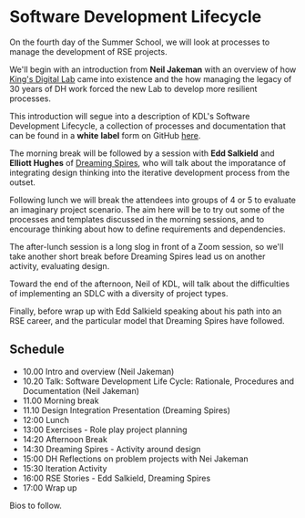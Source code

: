 # Software Development Lifecycle

On the fourth day of the Summer School, we will look at processes to manage the development of RSE projects.

We'll begin with an introduction from **Neil Jakeman** with an overview of how [King's Digital Lab](https://kdl.kcl.ac.uk) came into existence and the how managing the legacy of 30 years of DH work forced the new Lab to develop more resilient processes.

This introduction will segue into a description of KDL's Software Development Lifecycle, a collection of processes and documentation that can be found in a __white__ __label__ form on GitHub [here](https://github.com/kingsdigitallab/sdlc-for-rse/wiki).

The morning break will be followed by a session with **Edd Salkield** and **Elliott Hughes** of [Dreaming Spires](https://dreamingspires.dev/), who will talk about the imporatance of integrating design thinking into the iterative development process from the outset.

Following lunch we will break the attendees into groups of 4 or 5 to evaluate an imaginary project scenario. The aim here will be to try out some of the processes and templates discussed in the morning sessions, and to encourage thinking about how to define requirements and dependencies.

The after-lunch session is a long slog in front of a Zoom session, so we'll take another short break before Dreaming Spires lead us on another activity, evaluating design.

Toward the end of the afternoon, Neil of KDL, will talk about the difficulties of implementing an SDLC with a diversity of project types.

Finally, before wrap up with Edd Salkield speaking about his path into an RSE career, and the particular model that Dreaming Spires have followed.

## Schedule

- 10.00 Intro and overview (Neil Jakeman)
- 10.20 Talk: Software Development Life Cycle: Rationale, Procedures and Documentation (Neil Jakeman)
- 11.00 Morning break
- 11.10 Design Integration Presentation (Dreaming Spires)
- 12:00 Lunch
- 13:00 Exercises - Role play project planning
- 14:20 Afternoon Break
- 14:30 Dreaming Spires - Activity around design
- 15:00 DH Reflections on problem projects with Nei Jakeman
- 15:30 Iteration Activity
- 16:00 RSE Stories - Edd Salkield, Dreaming Spires
- 17:00 Wrap up

Bios to follow.

